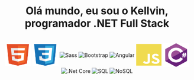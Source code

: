 <h1 align="center">
  Olá mundo, eu sou o Kellvin, programador .NET Full Stack
</h1>

<br>

<div align="center">
  <img align="center" alt="HTML" height="60" width="70" src="https://raw.githubusercontent.com/devicons/devicon/master/icons/html5/html5-original.svg">
  <img align="center" alt="CSS" height="60" width="70" src="https://raw.githubusercontent.com/devicons/devicon/master/icons/css3/css3-original.svg">
  <img align="center" alt="Sass" height="90" width="70" src="https://cdn.jsdelivr.net/gh/devicons/devicon@latest/icons/sass/sass-original.svg">
  <img align="center" alt="Bootstrap" height="70" width="70" src="https://cdn.jsdelivr.net/gh/devicons/devicon@latest/icons/bootstrap/bootstrap-original.svg">
  <img align="center" alt="Angular" height="60" width="70" src="https://cdn.jsdelivr.net/gh/devicons/devicon@latest/icons/angularjs/angularjs-original.svg">
  <img align="center" alt="JavaScript" height="60" width="70" src="https://raw.githubusercontent.com/devicons/devicon/master/icons/javascript/javascript-plain.svg">
  <img align="center" alt="C Sharp" height="65" width="70" src="https://raw.githubusercontent.com/devicons/devicon/master/icons/csharp/csharp-original.svg">
  <img align="center" alt=".Net Core" height="65" width="70" src="https://cdn.jsdelivr.net/gh/devicons/devicon@latest/icons/dotnetcore/dotnetcore-original.svg">
  <img align="center" alt="SQL" height="60" width="70" src="https://cdn.jsdelivr.net/gh/devicons/devicon@latest/icons/azuresqldatabase/azuresqldatabase-original.svg">
  <img align="center" alt="NoSQL" height="60" width="70" src="https://cdn.jsdelivr.net/gh/devicons/devicon@latest/icons/mongodb/mongodb-original.svg">
</div>
